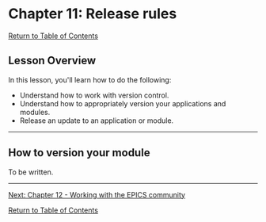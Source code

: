 # Chapter 11: Release rules

[Return to Table of Contents](README.md)

## Lesson Overview

In this lesson, you'll learn how to do the following:

* Understand how to work with version control.
* Understand how to appropriately version your applications and modules.
* Release an update to an application or module.

---

## How to version your module

To be written.


---

[Next: Chapter 12 - Working with the EPICS community](chapter12.md)

[Return to Table of Contents](README.md)
